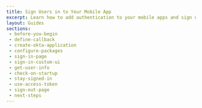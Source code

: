```yaml
---
title: Sign Users in to Your Mobile App
excerpt: Learn how to add authentication to your mobile apps and sign users in using Okta's APIs and libraries.
layout: Guides
sections:
 - before-you-begin
 - define-callback
 - create-okta-application
 - configure-packages
 - sign-in-page
 - sign-in-custom-ui
 - get-user-info
 - check-on-startup
 - stay-signed-in
 - use-access-token
 - sign-out-page
 - next-steps
---
```


